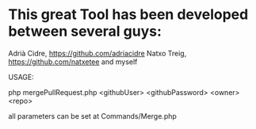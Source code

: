 This great Tool has been developed between several guys:
=====
Adrià Cidre, https://github.com/adriacidre
Natxo Treig, https://github.com/natxetee
and myself


USAGE:

php mergePullRequest.php \<githubUser\> \<githubPassword\> \<owner\> \<repo\>

all parameters can be set at Commands/Merge.php
